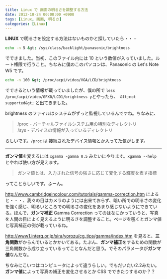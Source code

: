 ```yaml
---
title: Linux で 画面の明るさを調整する方法
date: 2012-10-24 00:00:00 +0900
tags: [Linux, 画面, 明るさ]
categories: [Linux]
---
```


<strong>LINUX</strong> で明るさを設定する方法はないものかと探していたら・・・

```sh
echo -n 5 &gt; /sys/class/backlight/panasonic/brightness
```

でできました。当初、このファイル内には 10 という数値が入っていました。ルート権限で行うこと。ちなみに僕のこのパソコンは、Panasonic の Let's Note W5 です。

```sh
echo -n 100 &gt; /proc/acpi/video/VGA/LCD/brightness
```

でできるという情報が載っていましたが、僕の所で `less /proc/acpi/video/GFX0/LCD1/brightness y`とやったら、　`&lt;not supported&gt;` と出てきました。

brightness のファイルはシステムがずっと監視しているんですね。ちなみに、

<blockquote><p>/proc - バーチャルファイルシステム用の特別なディレクトリ
<br/ >
/sys - デバイスの情報が入っているディレクトリ</p></blockquote>

らしいです。`/proc` は 接続されたデバイス情報とか入ってた気がします。
<hr />

<strong>ガンマ値</strong>を変えるには `xgamma -gamma 0.5` みたいにやります。`xgamma --help` とやれば使い方が見えます。

<blockquote><p>ガンマ値とは、入力された信号の強さに応じて変化する輝度を表す指標</p></blockquote>

ってことらしいです。ふーん。

http://www.cambridgeincolour.com/tutorials/gamma-correction.htm によると・・・、我々の目はカメラのようには出来ておらず、暗い所での明るさの変化を強く感じ、明るいところでの明るさの変化をあまり感じないようにできている。ほんで、<strong>ガンマ補正</strong> Gamma Correction ってのはなにかっていうと、写真を人間の目によく見えるように明るさを調整すること。ページを覗くとガンマ値と写真補正の例が載っているね。

http://www1.interq.or.jp/sira/yorozu/cg_tips/gamma/index.htm を見ると、<strong>三角関数</strong>がからんでいるとかかいてある。たぶん、<strong>ガンマ補正</strong>をするための関数が三角関数から成り立っているってことなんだと思う。でそのパラメータが<strong>ガンマ値</strong>なんだな。

ちなみにこいつはコンピュータによって違うらしい。でもだいたい2.2みたい。<strong>ガンマ値</strong>によって写真の補正を変化させるとか CSS でできたりするのか？？
